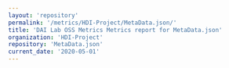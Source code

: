 ```yaml
---
layout: 'repository'
permalink: '/metrics/HDI-Project/MetaData.json/'
title: 'DAI Lab OSS Metrics Metrics report for MetaData.json'
organization: 'HDI-Project'
repository: 'MetaData.json'
current_date: '2020-05-01'
---
```

